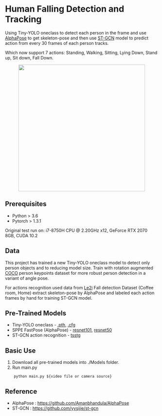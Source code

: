<h1> Human Falling Detection and Tracking </h1>

Using Tiny-YOLO oneclass to detect each person in the frame and use 
[AlphaPose](https://github.com/MVIG-SJTU/AlphaPose) to get skeleton-pose and then use
[ST-GCN](https://github.com/yysijie/st-gcn) model to predict action from every 30 frames 
of each person tracks.

Which now support 7 actions: Standing, Walking, Sitting, Lying Down, Stand up, Sit down, Fall Down.

<div align="center">
    <img src="sample1.gif" width="416">
</div>

## Prerequisites

- Python > 3.6
- Pytorch > 1.3.1

Original test run on: i7-8750H CPU @ 2.20GHz x12, GeForce RTX 2070 8GB, CUDA 10.2

## Data

This project has trained a new Tiny-YOLO oneclass model to detect only person objects and to reducing 
model size. Train with rotation augmented [COCO](http://cocodataset.org/#home) person keypoints dataset 
for more robust person detection in a variant of angle pose.

For actions recognition used data from [Le2i](http://le2i.cnrs.fr/Fall-detection-Dataset?lang=fr)
Fall detection Dataset (Coffee room, Home) extract skeleton-pose by AlphaPose and labeled each action 
frames by hand for training ST-GCN model.

## Pre-Trained Models

- Tiny-YOLO oneclass - [.pth](https://drive.google.com/file/d/1v6-KSAWDazLhsPNl7S2ZUaceF7JMbdHN/view?usp=sharing),
[.cfg](https://drive.google.com/file/d/1ex8dZvfP5ZDK39evVUPJ00ynDW4j1WSI/view?usp=sharing)
- SPPE FastPose (AlphaPose) - [resnet101](https://drive.google.com/file/d/1o91WrtqykDz5mRDdw23aV6gpFdx1zrU4/view?usp=sharing),
[resnet50](https://drive.google.com/file/d/1P8GvHTV_CYwbjxf90D_8AlYAmhGGdi_d/view?usp=sharing)
- ST-GCN action recognition - [tsstg](https://drive.google.com/file/d/14ZWhniLPH2fgMW4ZHDoXEuv-V9TlbMM7/view?usp=sharing)

## Basic Use

1. Download all pre-trained models into ./Models folder.
2. Run main.py
```
    python main.py ${video file or camera source}
```

## Reference

- AlphaPose : https://github.com/Amanbhandula/AlphaPose
- ST-GCN : https://github.com/yysijie/st-gcn